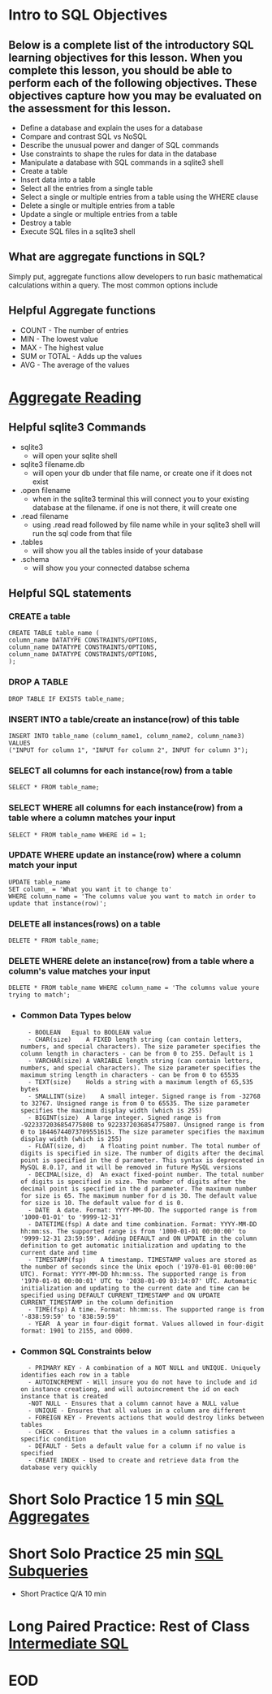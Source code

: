 # Intro to SQL Objectives
## Below is a complete list of the introductory SQL learning objectives for this lesson. When you complete this lesson, you should be able to perform each of the following objectives. These objectives capture how you may be evaluated on the assessment for this lesson.

- Define a database and explain the uses for a database
- Compare and contrast SQL vs NoSQL
- Describe the unusual power and danger of SQL commands
- Use constraints to shape the rules for data in the database
- Manipulate a database with SQL commands in a sqlite3 shell
- Create a table
- Insert data into a table
- Select all the entries from a single table
- Select a single or multiple entries from a table using the WHERE clause
- Delete a single or multiple entries from a table
- Update a single or multiple entries from a table
- Destroy a table
- Execute SQL files in a sqlite3 shell

## What are aggregate functions in SQL?
Simply put, aggregate functions allow developers to run basic mathematical calculations within a query. The most common options include
## Helpful Aggregate functions
- COUNT - The number of entries
- MIN - The lowest value
- MAX - The highest value
- SUM or TOTAL - Adds up the values
- AVG - The average of the values
# [Aggregate Reading](https://open.appacademy.io/learn/js-py---pt-aug-2022-online/week-20---sql/sql-aggregates)

## Helpful sqlite3 Commands
- sqlite3
    - will open your sqlite shell
- sqlite3 filename.db
    - will open your db under that file name, or create one if it does not exist
- .open filename
    - when in the sqlite3 terminal this will connect you to your existing database at the filename. if one is not there, it will create one
- .read filename
    - using .read read followed by file name while in your sqlite3 shell will run the sql code from that file
- .tables
    - will show you all the tables inside of your database
- .schema
    - will show you your connected databse schema

## Helpful SQL statements

### CREATE a table
```
CREATE TABLE table_name (
column_name DATATYPE CONSTRAINTS/OPTIONS,
column_name DATATYPE CONSTRAINTS/OPTIONS,
column_name DATATYPE CONSTRAINTS/OPTIONS,
);
```

### DROP A TABLE
```
DROP TABLE IF EXISTS table_name;
```

### INSERT INTO a table/create an instance(row) of this table
```
INSERT INTO table_name (column_name1, column_name2, column_name3)
VALUES
("INPUT for column 1", "INPUT for column 2", INPUT for column 3");
```

### SELECT all columns for each instance(row) from a table
```
SELECT * FROM table_name;
```

### SELECT WHERE all columns for each instance(row) from a table where a column matches your input
```
SELECT * FROM table_name WHERE id = 1;
```

### UPDATE WHERE update an instance(row) where a column match your input
```
UPDATE table_name
SET column_ = 'What you want it to change to'
WHERE column_name = 'The columns value you want to match in order to update that instance(row)';
```
### DELETE all instances(rows) on a table
```
DELETE * FROM table_name;
```

### DELETE WHERE delete an instance(row) from a table where a column's value matches your input
```
DELETE * FROM table_name WHERE column_name = 'The columns value youre trying to match';
```


###
- ### Common Data Types below
        - BOOLEAN	Equal to BOOLEAN value
        - CHAR(size)	A FIXED length string (can contain letters, numbers, and special characters). The size parameter specifies the column length in characters - can be from 0 to 255. Default is 1
        - VARCHAR(size)	A VARIABLE length string (can contain letters, numbers, and special characters). The size parameter specifies the maximum string length in characters - can be from 0 to 65535
        - TEXT(size)	Holds a string with a maximum length of 65,535 bytes
        - SMALLINT(size)	A small integer. Signed range is from -32768 to 32767. Unsigned range is from 0 to 65535. The size parameter specifies the maximum display width (which is 255)
        - BIGINT(size)	A large integer. Signed range is from -9223372036854775808 to 9223372036854775807. Unsigned range is from 0 to 18446744073709551615. The size parameter specifies the maximum display width (which is 255)
        - FLOAT(size, d)	A floating point number. The total number of digits is specified in size. The number of digits after the decimal point is specified in the d parameter. This syntax is deprecated in MySQL 8.0.17, and it will be removed in future MySQL versions
        - DECIMAL(size, d)	An exact fixed-point number. The total number of digits is specified in size. The number of digits after the decimal point is specified in the d parameter. The maximum number for size is 65. The maximum number for d is 30. The default value for size is 10. The default value for d is 0.
        - DATE	A date. Format: YYYY-MM-DD. The supported range is from '1000-01-01' to '9999-12-31'
        - DATETIME(fsp)	A date and time combination. Format: YYYY-MM-DD hh:mm:ss. The supported range is from '1000-01-01 00:00:00' to '9999-12-31 23:59:59'. Adding DEFAULT and ON UPDATE in the column definition to get automatic initialization and updating to the current date and time
        - TIMESTAMP(fsp)	A timestamp. TIMESTAMP values are stored as the number of seconds since the Unix epoch ('1970-01-01 00:00:00' UTC). Format: YYYY-MM-DD hh:mm:ss. The supported range is from '1970-01-01 00:00:01' UTC to '2038-01-09 03:14:07' UTC. Automatic initialization and updating to the current date and time can be specified using DEFAULT CURRENT_TIMESTAMP and ON UPDATE CURRENT_TIMESTAMP in the column definition
        - TIME(fsp)	A time. Format: hh:mm:ss. The supported range is from '-838:59:59' to '838:59:59'
        - YEAR	A year in four-digit format. Values allowed in four-digit format: 1901 to 2155, and 0000.
- ### Common SQL Constraints below
        - PRIMARY KEY - A combination of a NOT NULL and UNIQUE. Uniquely identifies each row in a table
        - AUTOINCREMENT - Will insure you do not have to include and id on instance creationg, and will autoincrement the id on each instance that is created
        -NOT NULL - Ensures that a column cannot have a NULL value
        - UNIQUE - Ensures that all values in a column are different
        - FOREIGN KEY - Prevents actions that would destroy links between tables
        - CHECK - Ensures that the values in a column satisfies a specific condition
        - DEFAULT - Sets a default value for a column if no value is specified
        - CREATE INDEX - Used to create and retrieve data from the database very quickly

# Short Solo Practice 1  5 min [SQL Aggregates](https://open.appacademy.io/learn/js-py---pt-aug-2022-online/week-20---sql/practice--sql-aggregates)

# Short Solo Practice 25 min [SQL Subqueries](https://open.appacademy.io/learn/js-py---pt-aug-2022-online/week-20---sql/practice--sql-subqueries)
- Short Practice Q/A 10 min

# Long Paired Practice: Rest of Class [Intermediate SQL](https://open.appacademy.io/learn/js-py---pt-aug-2022-online/week-20---sql/long-practice--intermediate-sql)

# EOD
